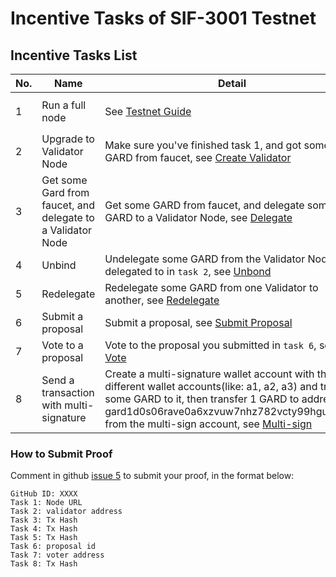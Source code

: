 # Incentive Tasks of SIF-3001 Testnet

## Incentive Tasks List

| **No.** | **Name**                                                    | **Detail**                                                                                                                                                                                                                                                                      | **Proof**                                                                          | **Bonus** |
| ------- | ----------------------------------------------------------- | ------------------------------------------------------------------------------------------------------------------------------------------------------------------------------------------------------------------------------------------------------------------------------- | ---------------------------------------------------------------------------------- | --------- |
| 1       | Run a full node                                             | See [Testnet Guide](../../docs/README.md)                                                                                                                                                                                                                                       | The active node address, default port 26657, like `http://${your_ip}:26657/status` | 100       |
| 2       | Upgrade to Validator Node                                   | Make sure you've finished task 1, and got some GARD from faucet, see [Create Validator](../../docs/create-validator.md)                                                                                                                                                         | Address of Validator                                                               | 100       |
| 3       | Get some Gard from faucet, and delegate to a Validator Node | Get some GARD from faucet, and delegate some GARD to a Validator Node, see [Delegate](../../docs/delegate.md)                                                                                                                                                                   | tx hash                                                                            | 50        |
| 4       | Unbind                                                      | Undelegate some GARD from the Validator Node you delegated to in `task 2`, see [Unbond](../../docs/unbond.md)                                                                                                                                                                   | tx hash                                                                            | 50        |
| 5       | Redelegate                                                  | Redelegate some GARD from one Validator to another, see [Redelegate](../../docs/redelegate.md)                                                                                                                                                                                  | tx hash                                                                            | 50        |
| 6       | Submit a proposal                                           | Submit a proposal, see [Submit Proposal](../../docs/submit-proposal.md)                                                                                                                                                                                                         | proposal id                                                                        | 50        |
| 7       | Vote to a proposal                                          | Vote to the proposal you submitted in `task 6`, see [Vote](../../docs/vote.md)                                                                                                                                                                                                  | Address of Voter                                                                   | 50        |
| 8       | Send a transaction with multi-signature                     | Create a multi-signature wallet account with three different wallet accounts(like: a1, a2, a3) and transfer some GARD to it, then transfer 1 GARD to address gard1d0s06rave0a6xzvuw7nhz782vcty99hgunc724 from the multi-sign account, see [Multi-sign](../../docs/multisign.md) | tx hash                                                                            | 100       |

### How to Submit Proof

Comment in github [issue 5](https://github.com/hashgard/testnets/issues/5) to submit your proof, in the format below:

```
GitHub ID: XXXX
Task 1: Node URL
Task 2: validator address
Task 3: Tx Hash
Task 4: Tx Hash
Task 5: Tx Hash
Task 6: proposal id
Task 7: voter address
Task 8: Tx Hash
```
